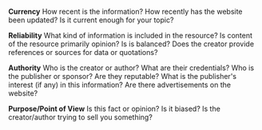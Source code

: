 **Currency**
How recent is the information? How recently has the website been updated? Is it current enough for your topic?








**Reliability**
What kind of information is included in the resource? Is content of the resource primarily opinion? Is is balanced? Does the creator provide references or sources for data or quotations?






**Authority**
Who is the creator or author? What are their credentials? Who is the publisher or sponsor? Are they reputable? What is the publisher's interest (if any) in this information? Are there advertisements on the website?






**Purpose/Point of View**
Is this fact or opinion? Is it biased? Is the creator/author trying to sell you something?